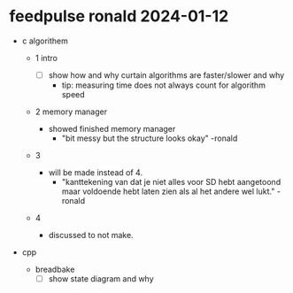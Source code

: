 # feedpulse ronald 2024-01-12

- c algorithem
  - 1 intro
    - [ ] show how and why curtain algorithms are faster/slower and why
      - tip: measuring time does not always count for algorithm speed

  - 2 memory manager
    - showed finished memory manager
      - "bit messy but the structure looks okay" -ronald

  - 3
    - will be made instead of 4.
      - "kanttekening van dat je niet alles voor SD hebt aangetoond maar voldoende hebt laten zien als al het andere wel lukt." - ronald

  - 4
    - discussed to not make.

- cpp
  - breadbake
    - [ ] show state diagram and why
